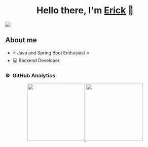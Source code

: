 <div align="center">
<h1 align="center">Hello there, I'm <a href="https://www.linkedin.com/in/erick-santiago-rodriguez-reinoso/">Erick</a> 👋</h1>
</div>
<img src="https://github.com/user-attachments/assets/bd1fbb7f-166f-4b98-8510-203ce08ac885">


## About me

- ⭐ Java and Spring Boot Enthusiast ⭐ 
- 💻 Backend Developer


### ⚙️ &nbsp;GitHub Analytics

<p align="center">
<a href="https://github.com/Kcireog">
  <img height="180em" src="https://github-readme-stats-eight-theta.vercel.app/api?username=Kcireog&show_icons=true&theme=algolia&include_all_commits=true&count_private=true"/>
  <img height="180em" src="https://github-readme-stats-eight-theta.vercel.app/api/top-langs/?username=Kcireog&layout=compact&langs_count=8&theme=algolia"/>
</a>
</p>
